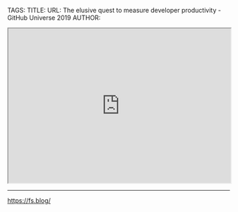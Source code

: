 TAGS:
TITLE: 
URL: The elusive quest to measure developer productivity - GitHub Universe 2019
AUTHOR:

<iframe width="100%" height="350px" src="https://www.youtube.com/embed/cRJZldsHS3c"></iframe>

---

https://fs.blog/
